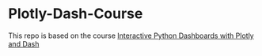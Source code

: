 # Plotly-Dash-Course
This repo is based on the course [Interactive Python Dashboards with Plotly and Dash](https://www.udemy.com/course/interactive-python-dashboards-with-plotly-and-dash)

